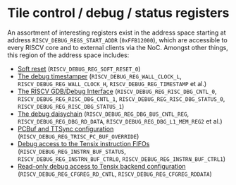 # Tile control / debug / status registers

An assortment of interesting registers exist in the address space starting at address `RISCV_DEBUG_REGS_START_ADDR` (`0xFFB12000`), which are accessible to every RISCV core and to external clients via the NoC. Amongst other things, this region of the address space includes:
* [Soft reset](SoftReset.md) (`RISCV_DEBUG_REG_SOFT_RESET_0`)
* [The debug timestamper](DebugTimestamper.md) (`RISCV_DEBUG_REG_WALL_CLOCK_L`, `RISCV_DEBUG_REG_WALL_CLOCK_H`, `RISCV_DEBUG_REG_TIMESTAMP` et al.)
* [The RISCV GDB/Debug Interface](BabyRISCV/DebugInterface.md#debug-register-access) (`RISCV_DEBUG_REG_RISC_DBG_CNTL_0`, `RISCV_DEBUG_REG_RISC_DBG_CNTL_1`, `RISCV_DEBUG_REG_RISC_DBG_STATUS_0`, `RISCV_DEBUG_REG_RISC_DBG_STATUS_1`)
* [The debug daisychain](DebugDaisychain.md) (`RISCV_DEBUG_REG_DBG_BUS_CNTL_REG`, `RISCV_DEBUG_REG_DBG_RD_DATA`, `RISCV_DEBUG_REG_DBG_L1_MEM_REG2` et al.)
* [PCBuf and TTSync configuration](BabyRISCV/PCBufs.md#configuration-bits) (`RISCV_DEBUG_REG_TRISC_PC_BUF_OVERRIDE`)
* [Debug access to the Tensix instruction FIFOs](BabyRISCV/PushTensixInstruction.md#debug-registers) (`RISCV_DEBUG_REG_INSTRN_BUF_STATUS`, `RISCV_DEBUG_REG_INSTRN_BUF_CTRL0`, `RISCV_DEBUG_REG_INSTRN_BUF_CTRL1`)
* [Read-only debug access to Tensix backend configuration](TensixCoprocessor/BackendConfiguration.md#debug-registers) (`RISCV_DEBUG_REG_CFGREG_RD_CNTL`, `RISCV_DEBUG_REG_CFGREG_RDDATA`)
